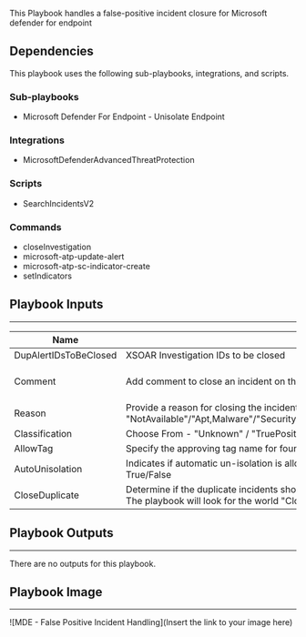 This Playbook handles a false-positive incident closure for Microsoft defender for endpoint 

## Dependencies
This playbook uses the following sub-playbooks, integrations, and scripts.

### Sub-playbooks
* Microsoft Defender For Endpoint - Unisolate Endpoint

### Integrations
* MicrosoftDefenderAdvancedThreatProtection

### Scripts
* SearchIncidentsV2

### Commands
* closeInvestigation
* microsoft-atp-update-alert
* microsoft-atp-sc-indicator-create
* setIndicators

## Playbook Inputs
---

| **Name** | **Description** | **Default Value** | **Required** |
| --- | --- | --- | --- |
| DupAlertIDsToBeClosed | XSOAR Investigation IDs to be closed  |  | Optional |
| Comment | Add comment to close an incident on the Microsoft Defender For Endpoint side | XSOAR Incident #${incident.id} | Optional |
| Reason | Provide a reason for closing the incident. Please choose on of the following suggestions:<br/>"NotAvailable"/"Apt,Malware"/"SecurityPersonnel"/"SecurityTesting"/"UnwantedSoftware"/"Other" |  | Optional |
| Classification | Choose From - "Unknown" / "TruePositive" / "FalsePositive" |  | Optional |
| AllowTag | Specify the approving tag name for found indicators. |  | Optional |
| AutoUnisolation | Indicates if automatic un-isolation is allowed<br/>    True/False |  | Optional |
| CloseDuplicate | Determine if the duplicate incidents should be closed as well in Microsoft Defender Instance.<br/>The playbook will look for the world "Close" in this input. |  | Optional |

## Playbook Outputs
---
There are no outputs for this playbook.

## Playbook Image
---
![MDE - False Positive Incident Handling](Insert the link to your image here)